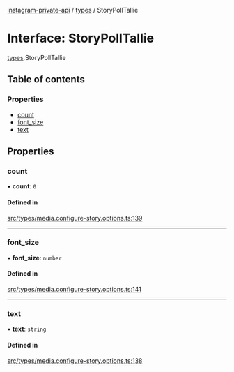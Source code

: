 [instagram-private-api](../../README.md) / [types](../../modules/types.md) / StoryPollTallie

# Interface: StoryPollTallie

[types](../../modules/types.md).StoryPollTallie

## Table of contents

### Properties

- [count](StoryPollTallie.md#count)
- [font\_size](StoryPollTallie.md#font_size)
- [text](StoryPollTallie.md#text)

## Properties

### count

• **count**: ``0``

#### Defined in

[src/types/media.configure-story.options.ts:139](https://github.com/Nerixyz/instagram-private-api/blob/4971f34/src/types/media.configure-story.options.ts#L139)

___

### font\_size

• **font\_size**: `number`

#### Defined in

[src/types/media.configure-story.options.ts:141](https://github.com/Nerixyz/instagram-private-api/blob/4971f34/src/types/media.configure-story.options.ts#L141)

___

### text

• **text**: `string`

#### Defined in

[src/types/media.configure-story.options.ts:138](https://github.com/Nerixyz/instagram-private-api/blob/4971f34/src/types/media.configure-story.options.ts#L138)
